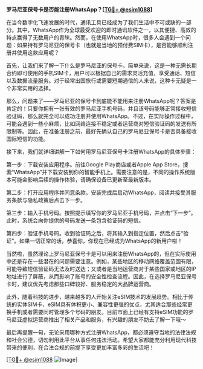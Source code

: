 **罗马尼亚保号卡是否能注册WhatsApp？[[TG💪+ @esim1088](https://t.me/s/esim1088)]**

在当今数字化飞速发展的时代，通讯工具已经成为了我们生活中不可或缺的一部分。其中，WhatsApp作为全球最受欢迎的即时通讯软件之一，以其便捷、高效的特点赢得了无数用户的青睐。然而，在使用WhatsApp时，很多人会遇到一个问题：如果持有罗马尼亚的保号卡（也就是当地的预付费SIM卡），是否能够顺利注册并使用这款应用呢？

首先，让我们来了解一下什么是罗马尼亚的保号卡。简单来说，这是一种无需长期合约即可使用的手机SIM卡，用户可以根据自己的需求灵活充值，享受通话、短信以及数据流量服务。对于经常出国旅行或需要短期通信的人来说，这种卡无疑是一个非常实用的选择。

那么，问题来了——罗马尼亚的保号卡到底能不能用来注册WhatsApp呢？答案是肯定的！只要你拥有一张有效的罗马尼亚手机号码，并且该号码能够正常接收短信验证码，那么就完全可以成功注册并使用WhatsApp。不过，在实际操作过程中，可能会遇到一些小麻烦，比如网络连接不稳定或者运营商对短信验证码的发送有所限制等。因此，在准备注册之前，最好先确认自己的罗马尼亚保号卡是否具备接收国际短信的功能。

接下来，我们就详细讲解一下如何用罗马尼亚保号卡注册WhatsApp的具体步骤：

第一步：下载安装应用程序。前往Google Play商店或者Apple App Store，搜索“WhatsApp”并下载安装到你的智能手机上。需要注意的是，不同的操作系统版本可能会影响后续的操作体验，请确保设备已更新至最新版本。

第二步：打开应用程序并同意条款。安装完成后启动WhatsApp，阅读并接受其服务条款与隐私政策后点击下一步。

第三步：输入手机号码。按照提示填写你的罗马尼亚手机号码，并点击“下一步”。此时，系统会向你提供的号码发送一条包含验证码的短信。

第四步：验证手机号码。收到验证码之后，将其输入到指定位置，然后点击“验证”。如果一切正常的话，恭喜你，你现在已经成为WhatsApp的新用户啦！

当然啦，虽然理论上罗马尼亚保号卡是可以用来注册WhatsApp的，但在实际使用中还是存在一些潜在的问题需要注意。例如，某些地区的移动网络覆盖范围有限，可能导致短信验证码无法及时送达；又或者是当地运营商对于某些国家或地区的IP地址进行了屏蔽，从而影响了账号的安全性检查流程。因此，在选择罗马尼亚保号卡时，建议优先考虑那些口碑较好、服务稳定的大品牌运营商。

此外，随着科技的进步，越来越多的人开始关注eSIM技术的发展趋势。相比于传统的实体SIM卡，eSIM具有体积更小、兼容性更强的优点，尤其适合那些经常更换手机或者需要同时管理多个号码的朋友。目前市面上已经有支持eSIM功能的罗马尼亚虚拟运营商推出了相关产品和服务，有兴趣的朋友不妨去了解一下哦～

最后再提醒一句，无论采用哪种方式注册WhatsApp，都必须遵守当地的法律法规和社会公德，切勿利用此平台从事任何违法活动。希望大家都能充分利用现代科技带来的便利，在合法合规的前提下享受更加丰富多彩的生活吧！

[[TG💪+ @esim1088](https://t.me/s/esim1088) ![Image](https://i.postimg.cc/4NQfJmqS/Snipaste-2025-05-13-00-14-12.png)]